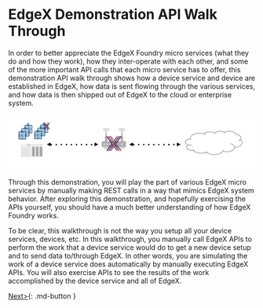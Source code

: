 # EdgeX Demonstration API Walk Through

In order to better appreciate the EdgeX Foundry micro services (what
they do and how they work), how they inter-operate with each other, and
some of the more important API calls that each micro service has to
offer, this demonstration API walk through shows how a device service
and device are established in EdgeX, how data is sent flowing through
the various services, and how data is then shipped out of EdgeX to the
cloud or enterprise system.

![image](EdgeX_WalkthroughDeployment.png)

Through this demonstration, you will play the part of various EdgeX
micro services by manually making REST calls in a way that mimics EdgeX
system behavior. After exploring this demonstration, and hopefully
exercising the APIs yourself, you should have a much better
understanding of how EdgeX Foundry works.

To be clear, this walkthrough is not the way you setup all your device services, devices, etc.
In this walkthrough, you manually call EdgeX APIs to perform the work that a device service would do to get a new device setup and to send data to/through EdgeX.  In other words, you are simulating the work of a device service does automatically by manually executing EdgeX APIs.  You will also exercise APIs to see the results of the work accomplished by the device service and all of EdgeX.

[Next>](Ch-WalkthroughSetup.md){: .md-button }


